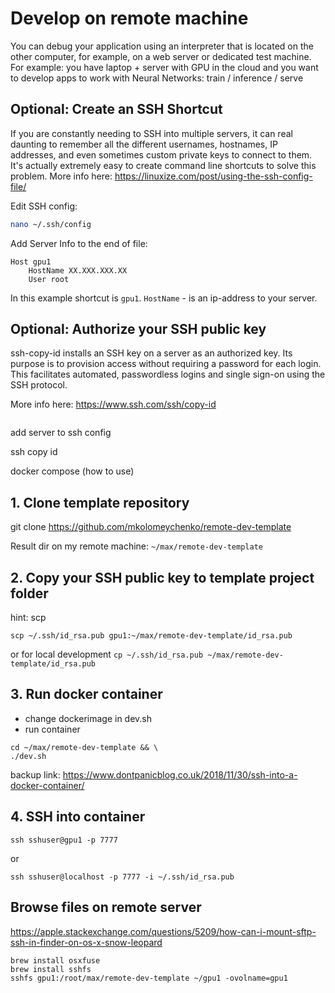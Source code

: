 # Develop on remote machine

You can debug your application using an interpreter that is located on the other computer, for example, on a web server or dedicated test machine. For example: you have laptop + server with GPU in the cloud and you want to develop apps to work with Neural Networks: train / inference / serve


## Optional: Create an SSH Shortcut

If you are constantly needing to SSH into multiple servers, it can real daunting to remember all the different usernames, hostnames, IP addresses, and even sometimes custom private keys to connect to them. It's actually extremely easy to create command line shortcuts to solve this problem. More info here: https://linuxize.com/post/using-the-ssh-config-file/

Edit SSH config:
```sh
nano ~/.ssh/config
```

Add Server Info to the end of file:

```
Host gpu1
	HostName XX.XXX.XXX.XX
	User root
```

In this example shortcut is `gpu1`. `HostName` - is an ip-address to your server.

## Optional: Authorize your SSH public key
ssh-copy-id installs an SSH key on a server as an authorized key. Its purpose is to provision access without requiring a password for each login. This facilitates automated, passwordless logins and single sign-on using the SSH protocol.

More info here: https://www.ssh.com/ssh/copy-id

```

```





add server to ssh config

ssh copy id

docker compose (how to use)


## 1. Clone template repository
git clone https://github.com/mkolomeychenko/remote-dev-template

Result dir on my remote machine: `~/max/remote-dev-template`

## 2. Copy your SSH public key to template project folder

hint: scp <source> <destination>
```
scp ~/.ssh/id_rsa.pub gpu1:~/max/remote-dev-template/id_rsa.pub
```

or for local development
`cp ~/.ssh/id_rsa.pub ~/max/remote-dev-template/id_rsa.pub`

## 3. Run docker container
- change dockerimage in dev.sh
- run container
```
cd ~/max/remote-dev-template && \
./dev.sh

```

backup link: https://www.dontpanicblog.co.uk/2018/11/30/ssh-into-a-docker-container/

## 4. SSH into container
`ssh sshuser@gpu1 -p 7777`

or

`ssh sshuser@localhost -p 7777 -i ~/.ssh/id_rsa.pub`


## Browse files on remote server
https://apple.stackexchange.com/questions/5209/how-can-i-mount-sftp-ssh-in-finder-on-os-x-snow-leopard

```
brew install osxfuse
brew install sshfs
sshfs gpu1:/root/max/remote-dev-template ~/gpu1 -ovolname=gpu1
```